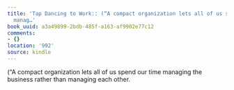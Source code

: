 ```yaml
---
title: 'Tap Dancing to Work:: (“A compact organization lets all of us spend our time
  manag…'
book_uuid: a3a49899-2bdb-485f-a163-af9902e77c12
comments:
- {}
location: '992'
source: kindle
---
```


(“A compact organization lets all of us spend our time managing the business rather than managing each other.